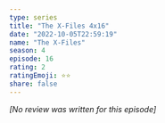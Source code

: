 ```yaml
---
type: series
title: "The X-Files 4x16"
date: "2022-10-05T22:59:19"
name: "The X-Files"
season: 4
episode: 16
rating: 2
ratingEmoji: ⭐️⭐️
share: false
---
```


*[No review was written for this episode]*
